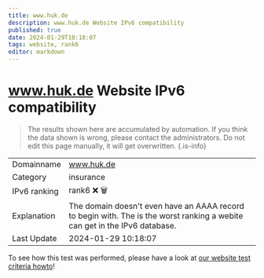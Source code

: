 ```yaml
---
title: www.huk.de
description: www.huk.de Website IPv6 compatibility
published: true
date: 2024-01-29T10:18:07
tags: website, rank6
editor: markdown
---
```


# www.huk.de Website IPv6 compatibility

> The results shown here are accumulated by automation. If you think the data shown is wrong, please contact the administrators. 
> Do not edit this page manually, it will get overwritten.
{.is-info}


|   |   |
| - | - |
| Domainname | www.huk.de
| Category | insurance |
| IPv6 ranking | rank6 :x: :wastebasket: |
| Explanation | The domain doesn't even have an AAAA record to begin with. The is the worst ranking a webite can get in the IPv6 database. |
| Last Update | 2024-01-29 10:18:07 |

To see how this test was performed, please have a look at [our website test criteria howto](/howto/testcriteria/website)!

